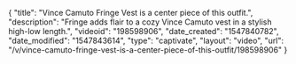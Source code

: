 {
    "title": "Vince Camuto Fringe Vest is a center piece of this outfit.",
    "description": "Fringe adds flair to a cozy Vince Camuto vest in a stylish high-low length.",
    "videoid": "198598906",
    "date_created": "1547840782",
    "date_modified": "1547843614",
    "type": "captivate",
    "layout": "video",
    "url": "\/v\/vince-camuto-fringe-vest-is-a-center-piece-of-this-outfit\/198598906"
}